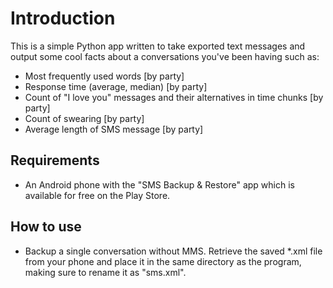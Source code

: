 Introduction
==========

This is a simple Python app written to take exported text messages and output some cool facts about a conversations you've been having such as:

* Most frequently used words [by party]
* Response time (average, median) [by party]
* Count of "I love you" messages and their alternatives in time chunks [by party]
* Count of swearing [by party]
* Average length of SMS message [by party]

Requirements
----------

* An Android phone with the "SMS Backup & Restore" app which is available for free on the Play Store. 

How to use
----------

* Backup a single conversation without MMS. Retrieve the saved *.xml file from your phone and place it in the same directory as the program, making sure to rename it as "sms.xml".